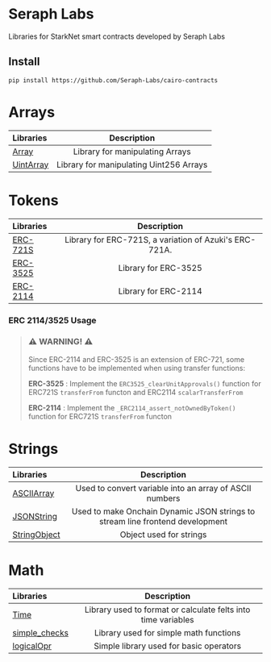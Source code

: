 # Seraph Labs

Libraries for StarkNet smart contracts developed by Seraph Labs

## Install

```
pip install https://github.com/Seraph-Labs/cairo-contracts
```

# Arrays

| Libraries                                          |               Description               |
| :------------------------------------------------- | :-------------------------------------: |
| [Array](src/SeraphLabs/arrays/Array.cairo)         |     Library for manipulating Arrays     |
| [UintArray](src/SeraphLabs/arrays/UintArray.cairo) | Library for manipulating Uint256 Arrays |

# Tokens

| Libraries                                               |                        Description                        |
| :-----------------------------------------------------  | :-------------------------------------------------------: |
| [ERC-721S](src/SeraphLabs/tokens/ERC721S/library.cairo) | Library for ERC-721S, a variation of Azuki's ERC-721A.    |
| [ERC-3525](src/SeraphLabs/tokens/ERC3525/library.cairo) |                  Library for ERC-3525                     |
| [ERC-2114](src/SeraphLabs/tokens/ERC3525/library.cairo) |                  Library for ERC-2114                     |

### ERC 2114/3525 Usage

> ### ⚠️ WARNING! ⚠️
>
> Since ERC-2114 and ERC-3525 is an extension of ERC-721, some functions have to be implemented when using transfer functions:
>
> **ERC-3525** : Implement the `ERC3525_clearUnitApprovals()` function
> for ERC721S `transferFrom` functon and ERC2114 `scalarTransferFrom`
>
> **ERC-2114** : Implement the `_ERC2114_assert_notOwnedByToken()` function
> for ERC721S `transferFrom` functon

# Strings

| Libraries                                                |                                  Description                                  |
| :------------------------------------------------------- | :---------------------------------------------------------------------------: |
| [ASCIIArray](src/SeraphLabs/strings/AsciiArray.cairo)    |           Used  to convert variable into an array of ASCII numbers            |
| [JSONString](src/SeraphLabs/strings/JsonString.cairo)    | Used to make Onchain Dynamic JSON strings to stream line frontend development |
| [StringObject](src/SeraphLabs/models/StringObject.cairo) |                            Object used for strings                            |

# Math

| Libraries                                                |                          Description                          |
| :------------------------------------------------------- | :-----------------------------------------------------------: |
| [Time](src/SeraphLabs/math/Time.cairo)                   | Library used to format or calculate felts into time variables |
| [simple_checks](src/SeraphLabs/math/simple_checks.cairo) |            Library used for simple math functions             |
| [logicalOpr](src/SeraphLabs/math/logicalOpr.cairo)       |            Simple library used for basic operators            |
